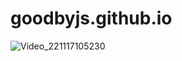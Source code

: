 # goodbyjs.github.io
![Video_221117105230](https://user-images.githubusercontent.com/109362695/202388359-9be32faf-4494-4a8e-a588-a2151a2c8fa8.gif)
